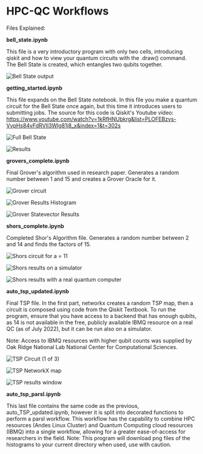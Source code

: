 # HPC-QC Workflows

Files Explained:

**bell_state.ipynb**

This file is a very introductory program with only two cells, introducing qiskit and how to view your quantum circuits with the .draw() command. The Bell State is created, which entangles two qubits together. 

![Bell State output](/Images/bell-state-example.png)

**getting_started.ipynb**

This file expands on the Bell State notebook. In this file you make a quantum circuit for the Bell State once again, but this time it introduces users to submitting jobs. The source for this code is Qiskit's Youtube video: https://www.youtube.com/watch?v=1kRfHNUbkrg&list=PLOFEBzvs-VvpHs84vFdRVIl3Wlg81j8_x&index=1&t=302s

![Full Bell State](/Images/full-bell-state.png)

![Results](/Images/bell-state-results.png)

**grovers_complete.ipynb**

Final Grover's algorithm used in research paper. Generates a random number between 1 and 15 and creates a Grover Oracle for it.  

![Grover circuit](/Images/grover-circuit.png)

![Grover Results Histogram](/Images/grover-results.png)

![Grover Statevector Results](/Images/grover-statevector.png)

**shors_complete.ipynb** 

Completed Shor's Algorithm file. Generates a random number between 2 and 14 and finds the factors of 15. 

![Shors circuit for a = 11](/Images/shors-circuit.png)

![Shors results on a simulator](/Images/shors-simulator.png)

![Shors results with a real quantum computer](/Images/shors-qc.png)

**auto_tsp_updated.ipynb**

Final TSP file. In the first part, networkx creates a random TSP map, then a circuit is composed using code from the Qiskit Textbook. To run the program, ensure that you have access to a backend that has enough qubits, as 14 is not available in the free, publicly available IBMQ resource on a real QC (as of July 2022), but it can be run also on a simulator. 

Note: Access to IBMQ resources with higher qubit counts was supplied by Oak Ridge National Lab National Center for Computational Sciences. 

![TSP Circuit (1 of 3)](/Images/tsp-curcuit1.png)

![TSP NetworkX map](/Images/tsp-networkx.png)

![TSP results window](/Images/tsp-results.png)

**auto_tsp_parsl.ipynb**

This last file contains the same code as the previous, auto_TSP_updated.ipynb, however it is split into decorated functions to perform a parsl workflow. This workflow has the capability to combine HPC resources (Andes Linux Cluster) and Quantum Computing cloud resources (IBMQ) into a single workflow, allowing for a greater ease-of-access for researchers in the field. 
Note: This program will download png files of the histograms to your current directory when used, use with caution.

